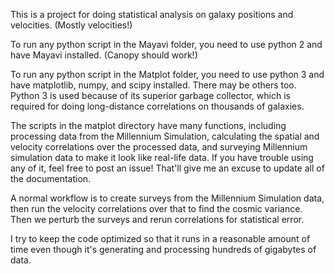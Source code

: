 This is a project for doing statistical analysis on galaxy positions and velocities. (Mostly velocities!)

To run any python script in the Mayavi folder, you need to use python 2 and have Mayavi installed. (Canopy should work!)

To run any python script in the Matplot folder, you need to use python 3 and have matplotlib, numpy, and scipy installed. There may be others too. Python 3 is used because of its superior garbage collector, which is required for doing long-distance correlations on thousands of galaxies. 

The scripts in the matplot directory have many functions, including processing data from the Millennium Simulation, calculating the spatial and velocity correlations over the processed data, and surveying Millennium simulation data to make it look like real-life data. If you have trouble using any of it, feel free to post an issue! That'll give me an excuse to update all of the documentation.

A normal workflow is to create surveys from the Millennium Simulation data, then run the velocity correlations over that to find the cosmic variance. Then we perturb the surveys and rerun correlations for statistical error.

I try to keep the code optimized so that it runs in a reasonable amount of time even though it's generating and processing hundreds of gigabytes of data.

